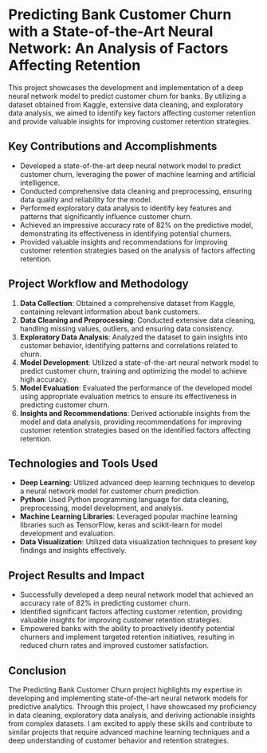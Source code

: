 # Predicting Bank Customer Churn with a State-of-the-Art Neural Network: An Analysis of Factors Affecting Retention


This project showcases the development and implementation of a deep neural network model to predict customer churn for banks. By utilizing a dataset obtained from Kaggle, extensive data cleaning, and exploratory data analysis, we aimed to identify key factors affecting customer retention and provide valuable insights for improving customer retention strategies.

## Key Contributions and Accomplishments

- Developed a state-of-the-art deep neural network model to predict customer churn, leveraging the power of machine learning and artificial intelligence.
- Conducted comprehensive data cleaning and preprocessing, ensuring data quality and reliability for the model.
- Performed exploratory data analysis to identify key features and patterns that significantly influence customer churn.
- Achieved an impressive accuracy rate of 82% on the predictive model, demonstrating its effectiveness in identifying potential churners.
- Provided valuable insights and recommendations for improving customer retention strategies based on the analysis of factors affecting retention.

## Project Workflow and Methodology

1. **Data Collection**: Obtained a comprehensive dataset from Kaggle, containing relevant information about bank customers.
2. **Data Cleaning and Preprocessing**: Conducted extensive data cleaning, handling missing values, outliers, and ensuring data consistency.
3. **Exploratory Data Analysis**: Analyzed the dataset to gain insights into customer behavior, identifying patterns and correlations related to churn.
4. **Model Development**: Utilized a state-of-the-art neural network model to predict customer churn, training and optimizing the model to achieve high accuracy.
5. **Model Evaluation**: Evaluated the performance of the developed model using appropriate evaluation metrics to ensure its effectiveness in predicting customer churn.
6. **Insights and Recommendations**: Derived actionable insights from the model and data analysis, providing recommendations for improving customer retention strategies based on the identified factors affecting retention.

## Technologies and Tools Used

- **Deep Learning**: Utilized advanced deep learning techniques to develop a neural network model for customer churn prediction.
- **Python**: Used Python programming language for data cleaning, preprocessing, model development, and analysis.
- **Machine Learning Libraries**: Leveraged popular machine learning libraries such as TensorFlow, keras and scikit-learn for model development and evaluation.
- **Data Visualization**: Utilized data visualization techniques to present key findings and insights effectively.

## Project Results and Impact

- Successfully developed a deep neural network model that achieved an accuracy rate of 82% in predicting customer churn.
- Identified significant factors affecting customer retention, providing valuable insights for improving customer retention strategies.
- Empowered banks with the ability to proactively identify potential churners and implement targeted retention initiatives, resulting in reduced churn rates and improved customer satisfaction.

## Conclusion

The Predicting Bank Customer Churn project highlights my expertise in developing and implementing state-of-the-art neural network models for predictive analytics. Through this project, I have showcased my proficiency in data cleaning, exploratory data analysis, and deriving actionable insights from complex datasets. I am excited to apply these skills and contribute to similar projects that require advanced machine learning techniques and a deep understanding of customer behavior and retention strategies.

